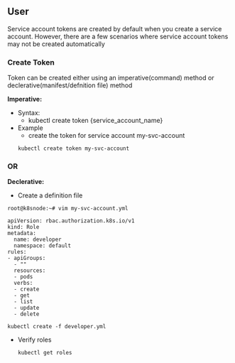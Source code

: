 ## User
Service account tokens are created by default when you create a service account. However, there are a few scenarios where service account tokens may not be created automatically

### Create Token
Token can be created either using an imperative(command) method or declerative(manifest/defnition file) method

**Imperative:**
- Syntax:
  - kubectl create token {service_account_name}
- Example
  - create the token for service account my-svc-account
  ```
  kubectl create token my-svc-account
  ```
### OR
**Declerative:**
- Create a definition file
```
root@k8snode:~# vim my-svc-account.yml
```
```
apiVersion: rbac.authorization.k8s.io/v1
kind: Role
metadata:
  name: developer
  namespace: default
rules:
- apiGroups:
  - ""
  resources:
  - pods
  verbs:
  - create
  - get
  - list
  - update
  - delete
```
```
kubectl create -f developer.yml
```
- Verify roles
  ```
  kubectl get roles
  ```
